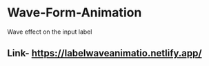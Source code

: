 # Wave-Form-Animation
Wave effect on the input label

## Link- https://labelwaveanimatio.netlify.app/
